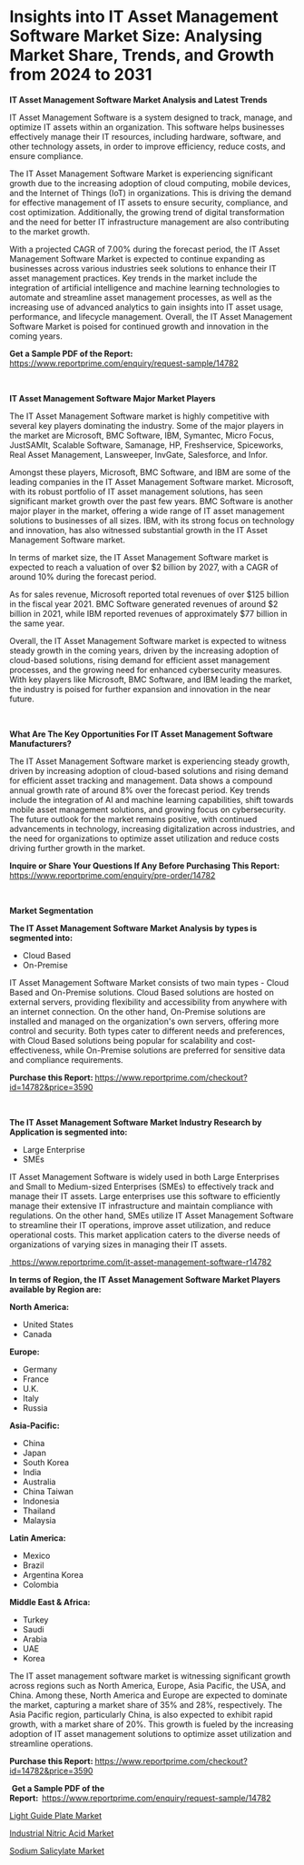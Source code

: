 <p><h1>Insights into IT Asset Management Software Market Size: Analysing Market Share, Trends, and Growth from 2024 to 2031</h1></p><p><strong>IT Asset Management Software Market Analysis and Latest Trends</strong></p>
<p><p>IT Asset Management Software is a system designed to track, manage, and optimize IT assets within an organization. This software helps businesses effectively manage their IT resources, including hardware, software, and other technology assets, in order to improve efficiency, reduce costs, and ensure compliance.</p><p>The IT Asset Management Software Market is experiencing significant growth due to the increasing adoption of cloud computing, mobile devices, and the Internet of Things (IoT) in organizations. This is driving the demand for effective management of IT assets to ensure security, compliance, and cost optimization. Additionally, the growing trend of digital transformation and the need for better IT infrastructure management are also contributing to the market growth.</p><p>With a projected CAGR of 7.00% during the forecast period, the IT Asset Management Software Market is expected to continue expanding as businesses across various industries seek solutions to enhance their IT asset management practices. Key trends in the market include the integration of artificial intelligence and machine learning technologies to automate and streamline asset management processes, as well as the increasing use of advanced analytics to gain insights into IT asset usage, performance, and lifecycle management. Overall, the IT Asset Management Software Market is poised for continued growth and innovation in the coming years.</p></p>
<p><strong>Get a Sample PDF of the Report:&nbsp;</strong> <a href="https://www.reportprime.com/enquiry/request-sample/14782">https://www.reportprime.com/enquiry/request-sample/14782</a></p>
<p>&nbsp;</p>
<p><strong>IT Asset Management Software Major Market Players</strong></p>
<p><p>The IT Asset Management Software market is highly competitive with several key players dominating the industry. Some of the major players in the market are Microsoft, BMC Software, IBM, Symantec, Micro Focus, JustSAMIt, Scalable Software, Samanage, HP, Freshservice, Spiceworks, Real Asset Management, Lansweeper, InvGate, Salesforce, and Infor.</p><p>Amongst these players, Microsoft, BMC Software, and IBM are some of the leading companies in the IT Asset Management Software market. Microsoft, with its robust portfolio of IT asset management solutions, has seen significant market growth over the past few years. BMC Software is another major player in the market, offering a wide range of IT asset management solutions to businesses of all sizes. IBM, with its strong focus on technology and innovation, has also witnessed substantial growth in the IT Asset Management Software market.</p><p>In terms of market size, the IT Asset Management Software market is expected to reach a valuation of over $2 billion by 2027, with a CAGR of around 10% during the forecast period.</p><p>As for sales revenue, Microsoft reported total revenues of over $125 billion in the fiscal year 2021. BMC Software generated revenues of around $2 billion in 2021, while IBM reported revenues of approximately $77 billion in the same year.</p><p>Overall, the IT Asset Management Software market is expected to witness steady growth in the coming years, driven by the increasing adoption of cloud-based solutions, rising demand for efficient asset management processes, and the growing need for enhanced cybersecurity measures. With key players like Microsoft, BMC Software, and IBM leading the market, the industry is poised for further expansion and innovation in the near future.</p></p>
<p>&nbsp;</p>
<p><strong>What Are The Key Opportunities For IT Asset Management Software Manufacturers?</strong></p>
<p><p>The IT Asset Management Software market is experiencing steady growth, driven by increasing adoption of cloud-based solutions and rising demand for efficient asset tracking and management. Data shows a compound annual growth rate of around 8% over the forecast period. Key trends include the integration of AI and machine learning capabilities, shift towards mobile asset management solutions, and growing focus on cybersecurity. The future outlook for the market remains positive, with continued advancements in technology, increasing digitalization across industries, and the need for organizations to optimize asset utilization and reduce costs driving further growth in the market.</p></p>
<p><strong>Inquire or Share Your Questions If Any Before Purchasing This Report:</strong> <a href="https://www.reportprime.com/enquiry/pre-order/14782">https://www.reportprime.com/enquiry/pre-order/14782</a></p>
<p>&nbsp;</p>
<p><strong>Market Segmentation</strong></p>
<p><strong>The IT Asset Management Software Market Analysis by types is segmented into:</strong></p>
<p><ul><li>Cloud Based</li><li>On-Premise</li></ul></p>
<p><p>IT Asset Management Software Market consists of two main types - Cloud Based and On-Premise solutions. Cloud Based solutions are hosted on external servers, providing flexibility and accessibility from anywhere with an internet connection. On the other hand, On-Premise solutions are installed and managed on the organization's own servers, offering more control and security. Both types cater to different needs and preferences, with Cloud Based solutions being popular for scalability and cost-effectiveness, while On-Premise solutions are preferred for sensitive data and compliance requirements.</p></p>
<p><strong>Purchase this Report:&nbsp;</strong><a href="https://www.reportprime.com/checkout?id=14782&price=3590">https://www.reportprime.com/checkout?id=14782&price=3590</a></p>
<p>&nbsp;</p>
<p><strong>The IT Asset Management Software Market Industry Research by Application is segmented into:</strong></p>
<p><ul><li>Large Enterprise</li><li>SMEs</li></ul></p>
<p><p>IT Asset Management Software is widely used in both Large Enterprises and Small to Medium-sized Enterprises (SMEs) to effectively track and manage their IT assets. Large enterprises use this software to efficiently manage their extensive IT infrastructure and maintain compliance with regulations. On the other hand, SMEs utilize IT Asset Management Software to streamline their IT operations, improve asset utilization, and reduce operational costs. This market application caters to the diverse needs of organizations of varying sizes in managing their IT assets.</p></p>
<p><a href="https://www.reportprime.com/it-asset-management-software-r14782">&nbsp;https://www.reportprime.com/it-asset-management-software-r14782</a></p>
<p><strong>In terms of Region, the IT Asset Management Software Market Players available by Region are:</strong></p>
<p>
    <p> <strong> North America: </strong>
        <ul>
            <li>United States</li>
            <li>Canada</li>
        </ul>
        </p> 
    <p> <strong> Europe: </strong>
        <ul>
            <li>Germany</li>
            <li>France</li>
            <li>U.K.</li>
            <li>Italy</li>
            <li>Russia</li>
        </ul>
        </p> 
    <p> <strong> Asia-Pacific: </strong>
        <ul>
            <li>China</li>
            <li>Japan</li>
            <li>South Korea</li>
            <li>India</li>
            <li>Australia</li>
            <li>China Taiwan</li>
            <li>Indonesia</li>
            <li>Thailand</li>
            <li>Malaysia</li>
        </ul>
        </p> 
    <p> <strong> Latin America: </strong>
        <ul>
            <li>Mexico</li>
            <li>Brazil</li>
            <li>Argentina Korea</li>
            <li>Colombia</li>
        </ul>
        </p> 
    <p> <strong> Middle East & Africa: </strong>
        <ul>
            <li>Turkey</li>
            <li>Saudi</li>
            <li>Arabia</li>
            <li>UAE</li>
            <li>Korea</li>
        </ul>
    </p>
    </p>
<p><p>The IT asset management software market is witnessing significant growth across regions such as North America, Europe, Asia Pacific, the USA, and China. Among these, North America and Europe are expected to dominate the market, capturing a market share of 35% and 28%, respectively. The Asia Pacific region, particularly China, is also expected to exhibit rapid growth, with a market share of 20%. This growth is fueled by the increasing adoption of IT asset management solutions to optimize asset utilization and streamline operations.</p></p>
<p><strong>Purchase this Report: </strong><a href="https://www.reportprime.com/checkout?id=14782&price=3590">https://www.reportprime.com/checkout?id=14782&price=3590</a></p>
<p>&nbsp;<strong>Get a Sample PDF of the Report:&nbsp;&nbsp;</strong><a href="https://www.reportprime.com/enquiry/request-sample/14782">https://www.reportprime.com/enquiry/request-sample/14782</a></p>
<p><strong></strong></p>
<p><p><a href="https://www.linkedin.com/pulse/light-guide-plate-market-size-growing-forecasted-period-from-kpnff?trackingId=SZcqpNP6BAfbO2BnqJHukQ%3D%3D">Light Guide Plate Market</a></p><p><a href="https://www.linkedin.com/pulse/industrial-nitric-acid-market-analysis-size-global-industry-overview-c0vof?trackingId=jzViBFXnN6rnnFWeQPbAkw%3D%3D">Industrial Nitric Acid Market</a></p><p><a href="https://www.linkedin.com/pulse/sodium-salicylate-market-analysis-size-global-industry-overview-wznuf?trackingId=0WNm1leEjVbcHevwomD%2F%2FA%3D%3D">Sodium Salicylate Market</a></p></p>